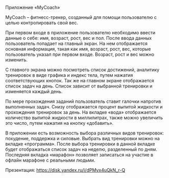 Приложение «MyСoach»

MyСoach – фитнесс-трекер, созданный для помощи пользователю с целью контролировать свой вес.

При первом входе в приложение пользователю необходимо ввести данные о себе: имя, возраст, рост, вес и пол. 
После ввода данных пользователь попадает на главный экран.
На нем отображается основная информация, такая как имя, возраст, рост, вес, которые пользователь указал при первом входе. 
Возраст, рост и вес можно изменить.

С главного экрана можно посмотреть список достижений, аналитику тренировок в виде графика и индекс тела, путем нажатия соответствующих кнопок. 
Так же на главном экране отображается список задач на день.
Список зависит от выбранной тренировки и изменяется каждый день.

По мере прохождения заданий пользователь ставит галочки напротив выполненных задач. 
Снизу отображается процент выпитой жидкости и прохождения тренировок за день. 
На вкладке «вода» отображается количество выпитой жидкости в миллилитрах, также можно увеличить это число, путем нажатия на кнопку «добавить».

В приложении есть возможность выбора различных видов тренировок: похудение, поддержка и силовые. 
Выбрать вид тренировки можно на вкладке «программа». 
После выбора тренировки в данной вкладке будет отображаться список задач на неделю, разделенный по дням.
Последняя вкладка «марафон» позволяет записаться на участие в офлайн марафоне с реальными людьми.
 
Презентация: https://disk.yandex.ru/i/dPMvx4uQkN_r-Q
